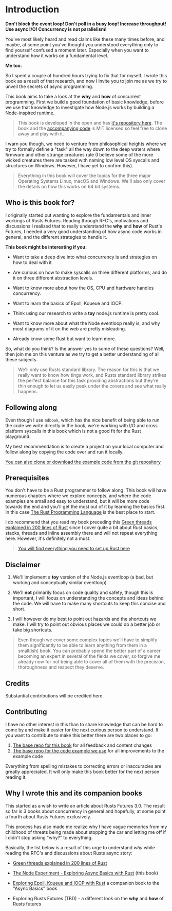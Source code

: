 # Introduction

**Don't block the event loop! Don't poll in a busy loop! Increase throughput! Use async I/O! Concurrency is not parallelism!**

You've most likely heard and read claims like these many times before,
and maybe, at some point you've thought you understood everything
only to find yourself confused a moment later. Especially when you want to
understand how it works on a fundamental level.

**Me too.**

So I spent a couple of hundred hours trying to fix that for myself. I wrote
this book as a result of that research, and now I invite you to join me as we try
to unveil the secrets of async programming.

This book aims to take a look at the **why** and **how** of concurrent programming. First we build
a good foundation of basic knowledge, before we use that knowledge to investigate how Node.js works
by building a Node-inspired runtime.

> This book is developed in the open and has [it's repository here](https://github.com/cfsamson/book-exploring-async-basics).
> The book and the [accompanying code](https://github.com/cfsamson/examples-node-eventloop) is MIT licensed so feel free to clone away
> and play with it.

I warn you though, we need to venture from philosophical heights where we try to
formally define a "task" all the way down to the deep waters where firmware and
other strange creatures rule (I believe some of the more wicked creatures there
are tasked with naming low level OS syscalls and structures on Windows. However, I
have yet to confirm this).

> Everything in this book will cover the topics for the three major Operating Systems
> Linux, macOS and Windows. We'll also only cover the details on how this works
> on 64 bit systems.

## Who is this book for?

I originally started out wanting to explore the fundamentals and inner workings
of Rusts Futures. Reading through RFC's, motivations and discussions I realized
that to really understand the **why** and **how** of Rust's Futures, I needed a very good
understanding of how async code works in general, and the different strategies to handle it.

**This book might be interesting if you:**

- Want to take a deep dive into what concurrency is and strategies on how to deal with it

- Are curious on how to make syscalls on three different platforms, and do it on three different abstraction levels.

- Want to know more about how the OS, CPU and hardware handles concurrency.

- Want to learn the basics of Epoll, Kqueue and IOCP.

- Think using our research to write a **toy** node.js runtime is pretty cool.

- Want to know more about what the Node eventloop really is, and why most diagrams of it on the web are pretty misleading.

- Already know some Rust but want to learn more.

So, what do you think? Is the answer yes to some of these questions? Well, then join me on this venture
as we try to get a better understanding of all these subjects.

> We'll only use Rusts standard library. The reason for this is that we really want to know how tings
> work, and Rusts standard library strikes the perfect balance for this task providing abstractions
> but they're thin enough to let us easily peek under the covers and see what really happens.

## Following along

Even though I use `mdbook`, which has the nice benefit of being able to run
the code we write directly in the book, we're working with I/O and cross
platform syscalls in this book which is not a good fit for the Rust playground. 

My best recommendation is to create a project on your local
computer and follow along by copying the code over and run it locally.

[You can also clone or download the example code from the git repository](https://github.com/cfsamson/examples-node-eventloop)

## Prerequisites

You don't have to be a Rust programmer to follow along. This book will have numerous chapters where
we explore concepts, and where the code examples are small and easy to understand, but it will
be more code towards the end and you'll get the most out of it by learning the basics first. In this case [The Rust Programming Language](https://doc.rust-lang.org/book/title-page.html) is the best place to start.

I do recommend that you read my book preceding this [Green threads explained in 200 lines of Rust](https://app.gitbook.com/@cfsamson/s/green-threads-explained-in-200-lines-of-rust/)
since I cover quite a bit about Rust basics, stacks, threads and inline assembly there and
will not repeat everything here. However, it's definitely not a must.

> [You will find everything you need to set up Rust here](https://www.rust-lang.org/tools/install)

## Disclaimer

1. We'll implement a **toy** version of the Node.js eventloop (a bad, but working and conceptually similar eventloop)

2. We'll **not** primarily focus on code quality and safety, though this is important,
I will focus on understanding the concepts and ideas behind the code. We will have to make
many shortcuts to keep this concise and short.

3. I will however do my best to point out hazards and the shortcuts we make.
I will try to point out obvious places we could do a better job or take big
shortcuts.

> Even though we
> cover some complex topics we'll have to simplify them significantly to be able
> to learn anything from them in a small(ish) book. You can probably spend the better
> part of a career becoming an expert in several of the fields we cover, so forgive
> me already now for not being able to cover all of them with the precision,
> thoroughness and respect they deserve. 

## Credits

Substantial contributions will be credited here.

## Contributing

I have no other interest in this than to share knowledge that can be hard to
come by and make it easier for the next curious person to understand. If you want to
contribute to make this better there are two places to go:

1. [The base repo for this book](https://github.com/cfsamson/book-exploring-async-basics) for all feedback and content changes
2. [The base repo for the code example we use](https://github.com/cfsamson/examples-node-eventloop) for all improvements to the example code

Everything from spelling mistakes to correcting errors or inaccuracies are greatly appreciated. It will only make this book better for the next person reading it.

## Why I wrote this and its companion books

This started as a wish to write an article about Rusts Futures 3.0. The result so far is
3 books about concurrency in general and hopefully, at some point a fourth about Rusts Futures exclusively.

This process has also made me realize why I have vague memories from my childhood
of threats being made about stopping the car and letting me off if I didn't stop
asking "why?" to everything.

Basically, the list below is a result of this urge to understand _why_ while
reading the RFC's and discussions about Rusts async story: 

- [Green threads explained in 200 lines of Rust](https://app.gitbook.com/@cfsamson/s/green-threads-explained-in-200-lines-of-rust/)

- [The Node Experiment - Exploring Async Basics with Rust](https://cfsamson.github.io/book-exploring-async-basics/) (this book)

- [Exploring Epoll, Kqueue and IOCP with Rust](https://github.com/cfsamson/book-exploring-epoll-kqueue-iocp) a companion book to the "Async Basics" book

- Exploring Rusts Futures (TBD) - a different look on the **why** and **how** of Rusts futures
